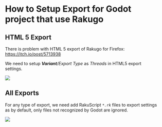 # How to Setup Export for Godot project that use Rakugo

## HTML 5 Export

There is problem with HTML 5 export of Rakugo for Firefox: https://itch.io/post/5713938

We need to setup ***Variant**/Export Type* as *Threads* in HTML5 export settings.

![](https://user-images.githubusercontent.com/7337158/162470941-c30307a3-30a9-4ba0-8908-d7d9c0bde6b8.png)

## All Exports

For any type of export, we need add RakuScript  *`*.rk`* files to export settings as by default, only files not recognized by Godot are ignored.


![](https://user-images.githubusercontent.com/7337158/162471020-a9ae8269-6a49-4ab7-a960-79333f35f7c6.png)

